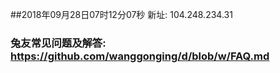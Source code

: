 ##2018年09月28日07时12分07秒 新址: 104.248.234.31
### 兔友常见问题及解答: https://github.com/wanggonging/d/blob/w/FAQ.md
